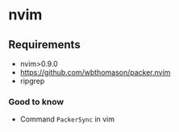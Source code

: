 # nvim

## Requirements

- nvim>0.9.0
- https://github.com/wbthomason/packer.nvim
- ripgrep

### Good to know

- Command `PackerSync` in vim
